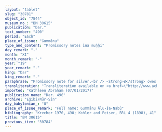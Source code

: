 ```yaml
---
layout: "tablet"
slug: "30781"
object_id: "7844"
museum_no_: "BM 30615"
publication: "Dar."
text_number: "490"
period: "Each"
place_of_issue: "Gummānu"
type_and_content: "Promissory notes ina muẖẖi"
day_remark: "-"
month: "XI"
month_remark: "-"
year: "19"
year_remark: "-"
king: "Dar"
king_remark: "-"
paraphrase: "Promissory note for silver.<br /> <strong>B</strong> owes 3 minas of white, medium quality silver, of which one-eighth is alloy to <strong>A</strong>, slave of <strong>C</strong>. The silver should be paid on the 15<sup>th</sup> of &Scaron;abāṭ (XI) of Darius&rsquo; 19<sup>th</sup> year. Witnesses.<br /> &nbsp;<br /> <strong>A </strong>= Bēl-gabbi-Nab&ucirc;/Ina-ṣilli-Bēl, slave of <strong>C</strong>; <strong>B </strong>= Marduk-nāṣir-apli/Itti-Marduk-balāṭu//Egibi; <strong>C </strong>= Nab&ucirc;-tabni-uṣur"
transliteration: "Transliteration available on <a href=\"http://www.achemenet.com/fr/item/?/1087349=BM 30615&l=a&c=1&t=1.4/1/24/1/1663065\" target=\"_blank\">Achemenet</a>"
imported: "Kathleen Abraham (07/01/2017)"
publication_name: "Dar. 490"
archive: "Egibi/Nūr-Sîn"
day_babylonian_: "8"
place_of_issue_remark: "Full name: Gummānu Ālu-ša-Nabû"
bibliography: "Krecher 1970, 490; Kohler and Peiser, BRL 4 (1898), 41"
title: "BM 30615"
previous_item: "30784"
---
```

